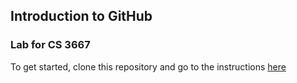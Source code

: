 ## Introduction to GitHub
### Lab for CS 3667

To get started, clone this repository and go to the instructions [here](https://docs.google.com/document/d/e/2PACX-1vTHYk2OMoagJ0LxLHxdad9uFFzgk2wU43NqNm94i6_v47w25TXi4JJc7L6GPag4ny5P2ryxNwwAbEMv/pub)